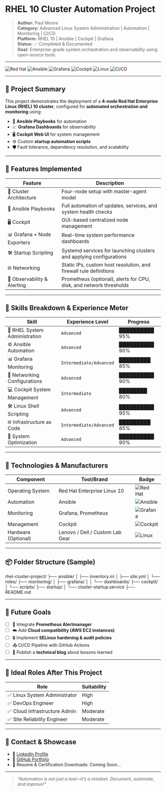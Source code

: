 # RHEL 10 Cluster Automation Project

> **Author:** Paul Moore  
> **Category:** Advanced Linux System Administration | Automation | Monitoring | CI/CD  
> **Platform:** RHEL 10 | Ansible | Cockpit | Grafana  
> **Status:** ✅ Completed & Documented  
> **Goal:** Enterprise-grade system orchestration and observability using open-source tools.

---

![Red Hat](https://img.shields.io/badge/OS-RHEL_10-%23ee0000?logo=redhat&logoColor=white)
![Ansible](https://img.shields.io/badge/Automation-Ansible-%23EE0000?logo=ansible)
![Grafana](https://img.shields.io/badge/Monitoring-Grafana-%23f46800?logo=grafana)
![Cockpit](https://img.shields.io/badge/Management-Cockpit-%23007bff?logoColor=white)
![Linux](https://img.shields.io/badge/Platform-Linux-%23FCC624?logo=linux&logoColor=black)
![CI/CD](https://img.shields.io/badge/DevOps-CI%2FCD-%23F05032?logo=git&logoColor=white)

---

## 📌 Project Summary

This project demonstrates the deployment of a **4-node Red Hat Enterprise Linux (RHEL) 10 cluster**, configured for **automated orchestration and monitoring** using:

- 🧰 **Ansible Playbooks** for automation  
- 📈 **Grafana Dashboards** for observability  
- 🖥️ **Cockpit Web UI** for system management  
- ⚙️ Custom **startup automation scripts**  
- 🛡️ Fault tolerance, dependency resolution, and scalability

---

## 🚀 Features Implemented

| Feature                               | Description                                                                 |
|---------------------------------------|-----------------------------------------------------------------------------|
| 🧩 Cluster Architecture               | Four-node setup with master-agent model                                    |
| 📜 Ansible Playbooks                  | Full automation of updates, services, and system health checks             |
| 🖥️ Cockpit                            | GUI-based centralized node management                                      |
| 📊 Grafana + Node Exporters           | Real-time system performance dashboards                                    |
| 🛠️ Startup Scripting                  | Systemd services for launching clusters and applying configurations        |
| 🌐 Networking                         | Static IPs, custom host resolution, and firewall rule definitions          |
| 🧠 Observability & Alerting           | Prometheus (optional), alerts for CPU, disk, and network thresholds        |

---

## 🧠 Skills Breakdown & Experience Meter

| Skill                          | Experience Level      | Progress       |
|-------------------------------|------------------------|----------------|
| 🔴 RHEL System Administration | `Advanced`             | ██████████ 95% |
| ⚙️ Ansible Automation         | `Advanced`             | ██████████ 90% |
| 📊 Grafana Monitoring         | `Intermediate/Advanced`| █████████ 85%  |
| 📡 Networking Configurations  | `Advanced`             | ██████████ 90% |
| 💻 Cockpit System Management  | `Intermediate`         | ████████ 80%   |
| 🛠️ Linux Shell Scripting      | `Advanced`             | ██████████ 95% |
| 🌐 Infrastructure as Code     | `Intermediate/Advanced`| █████████ 85%  |
| 🔁 System Optimization        | `Advanced`             | ██████████ 90% |

---

## 🧪 Technologies & Manufacturers

| Component      | Tool/Brand         | Badge                                                                 |
|----------------|--------------------|-----------------------------------------------------------------------|
| Operating System | Red Hat Enterprise Linux 10 | ![Red Hat](https://img.shields.io/badge/RHEL-10-red?logo=redhat&logoColor=white) |
| Automation     | Ansible            | ![Ansible](https://img.shields.io/badge/Ansible-Automation-%23EE0000?logo=ansible) |
| Monitoring     | Grafana, Prometheus| ![Grafana](https://img.shields.io/badge/Grafana-Observability-orange?logo=grafana) |
| Management     | Cockpit            | ![Cockpit](https://img.shields.io/badge/Cockpit-SystemMgmt-%23007bff?logoColor=white) |
| Hardware (Optional) | Lenovo / Dell / Custom Lab Gear | ![Linux](https://img.shields.io/badge/Hardware-Lab_Custom-%23CCCCCC?logo=linux) |

---

## 📦 Folder Structure (Sample)

rhel-cluster-project/
├── ansible/
│   ├── inventory.ini
│   ├── site.yml
│   └── roles/
├── monitoring/
│   ├── grafana/
│   │   └── dashboards/
├── cockpit/
│   └── scripts/
├── startup/
│   └── cluster-startup.service
├── README.md

---

## 📘 Future Goals

- [ ] 🧪 Integrate **Prometheus Alertmanager**
- [ ] ☁️ Add **Cloud compatibility (AWS EC2 instances)**
- [ ] 🔒 Implement **SELinux hardening & audit policies**
- [ ] 📤 CI/CD Pipeline with GitHub Actions
- [ ] 📘 Publish a **technical blog** about lessons learned

---

## 👔 Ideal Roles After This Project

| Role                          | Suitability |
|-------------------------------|-------------|
| ✅ Linux System Administrator | High        |
| ✅ DevOps Engineer            | High        |
| ✅ Cloud Infrastructure Admin| Moderate    |
| ✅ Site Reliability Engineer  | Moderate    |

---

## 🤝 Contact & Showcase

- 💼 [LinkedIn Profile](https://www.linkedin.com/in/paulmoore3416)
- 📂 [GitHub Portfolio](https://github.com/paulmoore3416)
- 🧠 Resume & Certification Downloads: Coming Soon...

---

> *“Automation is not just a tool—it’s a mindset. Document, automate, and improve!”*
